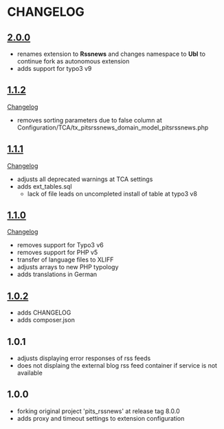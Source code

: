 # CHANGELOG

## [2.0.0](https://github.com/ubleipzig/tx-rssnews/tree/2.0.0)

* renames extension to **Rssnews** and changes namespace to **Ubl** to continue fork as autonomous extension
* adds support for typo3 v9

## [1.1.2](https://github.com/ubleipzig/tx-rssnews-deprecated/tree/1.1.2)

[Changelog](https://github.com/ubleipzig/tx-rssnews-deprecated/compare/1.1.1...1.1.2)

* removes sorting parameters due to false column at Configuration/TCA/tx_pitsrssnews_domain_model_pitsrssnews.php

## [1.1.1](https://github.com/ubleipzig/tx-rssnews-deprecated/tree/1.1.1)

[Changelog](https://github.com/ubleipzig/tx-rssnews-deprecated/compare/1.1.0...1.1.1)

* adjusts all deprecated warnings at TCA settings
* adds ext_tables.sql
    * lack of file leads on uncompleted install of table at typo3 v8

## [1.1.0](https://github.com/ubleipzig/tx-rssnews-deprecated/tree/1.1.0)

[Changelog](https://github.com/ubleipzig/tx-rssnews-deprecated/compare/1.0.2...1.1.0)

* removes support for Typo3 v6
* removes support for PHP v5
* transfer of language files to XLIFF  
* adjusts arrays to new PHP typology
* adds translations in German

## [1.0.2](https://github.com/ubleipzig/tx-rssnews-deprecated/tree/1.0.2)


* adds CHANGELOG
* adds composer.json

## 1.0.1

* adjusts displaying error responses of rss feeds
* does not displaing the external blog rss feed container if service is not available

## 1.0.0

* forking original project 'pits_rssnews' at release tag 8.0.0
* adds proxy and timeout settings to extension configuration 
